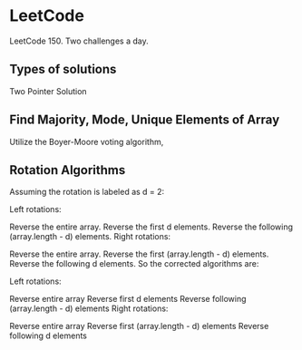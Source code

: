# LeetCode
LeetCode 150. Two challenges a day. 

## Types of solutions
Two Pointer Solution

## Find Majority, Mode, Unique Elements of Array
Utilize the Boyer-Moore voting algorithm, 

## Rotation Algorithms
Assuming the rotation is labeled as d = 2:

Left rotations:

Reverse the entire array.
Reverse the first d elements.
Reverse the following (array.length - d) elements.
Right rotations:

Reverse the entire array.
Reverse the first (array.length - d) elements.
Reverse the following d elements.
So the corrected algorithms are:

Left rotations:

Reverse entire array
Reverse first d elements
Reverse following (array.length - d) elements
Right rotations:

Reverse entire array
Reverse first (array.length - d) elements
Reverse following d elements